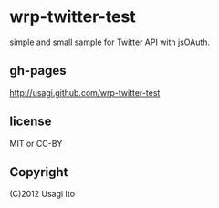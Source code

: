 wrp-twitter-test
================

simple and small sample for Twitter API with jsOAuth.

## gh-pages

http://usagi.github.com/wrp-twitter-test

## license

MIT or CC-BY

## Copyright

(C)2012 Usagi Ito

